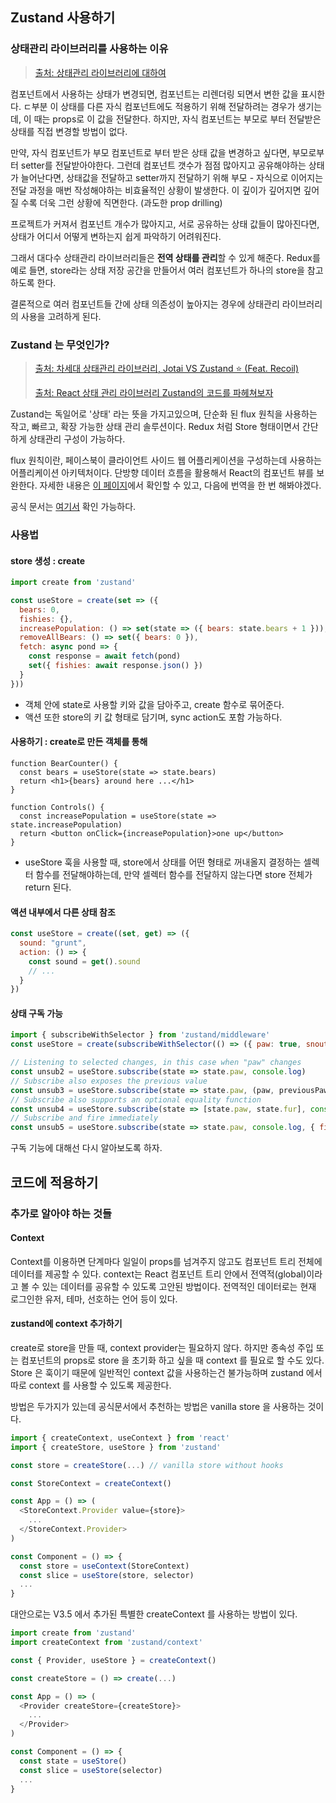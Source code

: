 ## Zustand 사용하기

### 상태관리 라이브러리를 사용하는 이유

> [출처: 상태관리 라이브러리에 대하여](https://chanhuiseok.github.io/posts/react-15/)

컴포넌트에서 사용하는 상태가 변경되면, 컴포넌트는 리렌더링 되면서 변한 값을 표시한다. ㄷ부분 이 상태를 다른 자식 컴포넌트에도 적용하기 위해 전달하려는 경우가 생기는데, 이 때는 props로 이 값을 전달한다. 하지만, 자식 컴포넌트는 부모로 부터 전달받은 상태를 직접 변경할 방법이 없다.

만약, 자식 컴포넌트가 부모 컴포넌트로 부터 받은 상태 값을 변경하고 싶다면, 부모로부터 setter를 전달받아야한다. 그런데 컴포넌트 갯수가 점점 많아지고 공유해야하는 상태가 늘어난다면, 상태값을 전달하고 setter까지 전달하기 위해 부모 - 자식으로 이어지는 전달 과정을 매번 작성해야하는 비효율적인 상황이 발생한다. 이 깊이가 깊어지면 깊어질 수록 더욱 그런 상황에 직면한다. (과도한 prop drilling)

프로젝트가 커져서 컴포넌트 개수가 많아지고, 서로 공유하는 상태 값들이 많아진다면, 상태가 어디서 어떻게 변하는지 쉽게 파악하기 어려워진다. 

그래서 대다수 상태관리 라이브러리들은 **전역 상태를 관리**할 수 있게 해준다. Redux를 예로 들면, store라는 상태 저장 공간을 만들어서 여러 컴포넌트가 하나의 store을 참고하도록 한다. 

결론적으로 여러 컴포넌트들 간에 상태 의존성이 높아지는 경우에 상태관리 라이브러리의 사용을 고려하게 된다. 

### Zustand 는 무엇인가?

> [출처: 차세대 상태관리 라이브러리, Jotai VS Zustand ⭐ (Feat. Recoil)](https://programming119.tistory.com/263)
>
> [출처: React 상태 관리 라이브러리 Zustand의 코드를 파헤쳐보자](https://ui.toast.com/weekly-pick/ko_20210812)

Zustand는 독일어로 '상태' 라는 뜻을 가지고있으며, 단순화 된 flux 원칙을 사용하는 작고, 빠르고, 확장 가능한 상태 관리 솔루션이다. Redux 처럼 Store 형태이면서 간단하게 상태관리 구성이 가능하다.

flux 원칙이란, 페이스북이 클라이언트 사이드 웹 어플리케이션을 구성하는데 사용하는 어플리케이션 아키텍처이다. 단방향 데이터 흐름을 활용해서 React의 컴포넌트 뷰를 보완한다. 자세한 내용은 [이 페이지](https://facebook.github.io/flux/docs/in-depth-overview/)에서 확인할 수 있고, 다음에 번역을 한 번 해봐야겠다.  

공식 문서는 [여기서](https://github.com/pmndrs/zustand/blob/main/readme.md) 확인 가능하다. 



### 사용법

#### store 생성 : create

```js
import create from 'zustand'

const useStore = create(set => ({
  bears: 0,
  fishies: {},
  increasePopulation: () => set(state => ({ bears: state.bears + 1 })),
  removeAllBears: () => set({ bears: 0 }),
  fetch: async pond => {
    const response = await fetch(pond)
    set({ fishies: await response.json() })
  }
}))
```

* 객체 안에 state로 사용할 키와 값을 담아주고, create 함수로 묶어준다.
* 액션 또한 store의 키 값 형태로 담기며, sync action도 포함 가능하다. 



#### 사용하기 : create로 만든 객체를 통해

```Js
function BearCounter() {
  const bears = useStore(state => state.bears)
  return <h1>{bears} around here ...</h1>
}

function Controls() {
  const increasePopulation = useStore(state => state.increasePopulation)
  return <button onClick={increasePopulation}>one up</button>
}
```

* useStore 훅을 사용할 때, store에서 상태를 어떤 형태로 꺼내올지 결정하는 셀렉터 함수를 전달해야하는데, 만약 셀렉터 함수를 전달하지 않는다면 store 전체가 return 된다. 



#### 액션 내부에서 다른 상태 참조

```js
const useStore = create((set, get) => ({
  sound: "grunt",
  action: () => {
    const sound = get().sound
    // ...
  }
})
```



#### 상태 구독 가능

```js
import { subscribeWithSelector } from 'zustand/middleware'
const useStore = create(subscribeWithSelector(() => ({ paw: true, snout: true, fur: true })))

// Listening to selected changes, in this case when "paw" changes
const unsub2 = useStore.subscribe(state => state.paw, console.log)
// Subscribe also exposes the previous value
const unsub3 = useStore.subscribe(state => state.paw, (paw, previousPaw) => console.log(paw, previousPaw))
// Subscribe also supports an optional equality function
const unsub4 = useStore.subscribe(state => [state.paw, state.fur], console.log, { equalityFn: shallow })
// Subscribe and fire immediately
const unsub5 = useStore.subscribe(state => state.paw, console.log, { fireImmediately: true })
```

구독 기능에 대해선 다시 알아보도록 하자. 



## 코드에 적용하기

### 추가로 알아야 하는 것들

#### Context

Context를 이용하면 단계마다 일일이 props를 넘겨주지 않고도 컴포넌트 트리 전체에 데이터를 제공할 수 있다. context는 React 컴포넌트 트리 안에서 전역적(global)이라고 볼 수 있는 데이터를 공유할 수 있도록 고안된 방법이다. 전역적인 데이터로는 현재 로그인한 유저, 테마, 선호하는 언어 등이 있다. 



#### zustand에 context 추가하기

create로 store을 만들 때, context provider는 필요하지 않다. 하지만 종속성 주입 또는 컴포넌트의 props로 store 을 초기화 하고 싶을 때 context 를 필요로 할 수도 있다. Store 은 훅이기 때문에 일반적인 context 값을 사용하는건 불가능하며 zustand 에서 따로 context 를 사용할 수 있도록 제공한다. 

방법은 두가지가 있는데 공식문서에서 추천하는 방법은 vanilla store 을 사용하는 것이다.

```js
import { createContext, useContext } from 'react'
import { createStore, useStore } from 'zustand'

const store = createStore(...) // vanilla store without hooks

const StoreContext = createContext()

const App = () => (
  <StoreContext.Provider value={store}>
    ...
  </StoreContext.Provider>
)

const Component = () => {
  const store = useContext(StoreContext)
  const slice = useStore(store, selector)
  ...
}
```



대안으로는 V3.5 에서 추가된 특별한 createContext 를 사용하는 방법이 있다. 

```js
import create from 'zustand'
import createContext from 'zustand/context'

const { Provider, useStore } = createContext()

const createStore = () => create(...)

const App = () => (
  <Provider createStore={createStore}>
    ...
  </Provider>
)

const Component = () => {
  const state = useStore()
  const slice = useStore(selector)
  ...
}
```